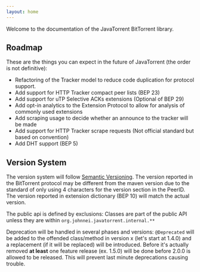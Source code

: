 ```yaml
---
layout: home
---
```


Welcome to the documentation of the JavaTorrent BitTorrent library.

## Roadmap
These are the things you can expect in the future of JavaTorrent (the order is not definitive):
- Refactoring of the Tracker model to reduce code duplication for protocol support.
- Add support for HTTP Tracker compact peer lists (BEP 23)
- Add support for uTP Selective ACKs extensions (Optional of BEP 29)
- Add opt-in analytics to the Extension Protocol to allow for analysis of commonly used extensions
- Add scraping usage to decide whether an announce to the tracker will be made
- Add support for HTTP Tracker scrape requests (Not official standard but based on convention)
- Add DHT support (BEP 5)

## Version System
The version system will follow [Semantic Versioning](http://semver.org/). The version reported in the BitTorrent protocol may be different from the maven
version due to the standard of only using 4 characters for the version section in the PeerID. The version reported in extension dictionary (BEP 10) will match
the actual version.

The public api is defined by exclusions: Classes are part of the public API unless they are within `org.johnnei.javatorrent.internal.**`

Deprecation will be handled in several phases and versions:
`@Deprecated` will be added to the offended class/method in version x (let's start at 1.4.0) and a replacement (if it will be replaced) will be introduced.
Before it's actually removed **at least** one feature release (ex. 1.5.0) will be done before 2.0.0 is allowed to be released. 
This will prevent last minute deprecations causing trouble.
